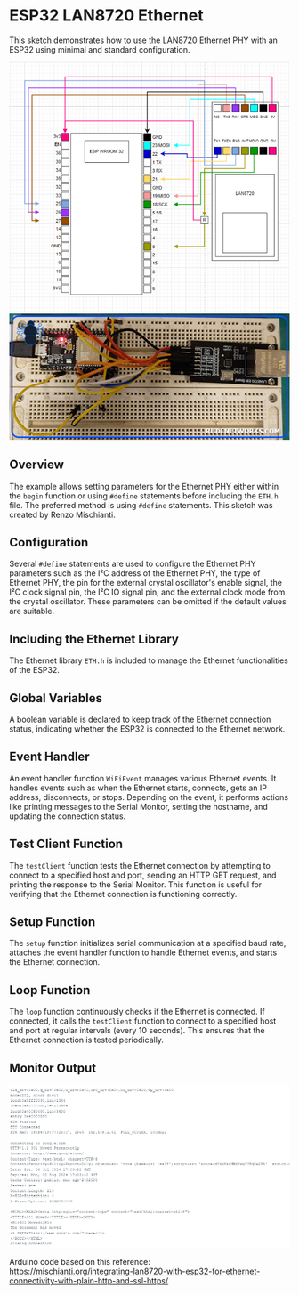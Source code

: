 # ESP32 LAN8720 Ethernet
This sketch demonstrates how to use the LAN8720 Ethernet PHY with an ESP32 using minimal and standard configuration.

![img](https://raw.githubusercontent.com/proxytype/ZeroBro/main/Experimental/lan8720/wiring.PNG)
<br />
![img](https://raw.githubusercontent.com/proxytype/ZeroBro/main/Experimental/lan8720/lan8720.jpg)

## Overview

The example allows setting parameters for the Ethernet PHY either within the `begin` function or using `#define` statements before including the `ETH.h` file. The preferred method is using `#define` statements. This sketch was created by Renzo Mischianti.

## Configuration

Several `#define` statements are used to configure the Ethernet PHY parameters such as the I²C address of the Ethernet PHY, the type of Ethernet PHY, the pin for the external crystal oscillator's enable signal, the I²C clock signal pin, the I²C IO signal pin, and the external clock mode from the crystal oscillator. These parameters can be omitted if the default values are suitable.

## Including the Ethernet Library

The Ethernet library `ETH.h` is included to manage the Ethernet functionalities of the ESP32.

## Global Variables

A boolean variable is declared to keep track of the Ethernet connection status, indicating whether the ESP32 is connected to the Ethernet network.

## Event Handler

An event handler function `WiFiEvent` manages various Ethernet events. It handles events such as when the Ethernet starts, connects, gets an IP address, disconnects, or stops. Depending on the event, it performs actions like printing messages to the Serial Monitor, setting the hostname, and updating the connection status.

## Test Client Function

The `testClient` function tests the Ethernet connection by attempting to connect to a specified host and port, sending an HTTP GET request, and printing the response to the Serial Monitor. This function is useful for verifying that the Ethernet connection is functioning correctly.

## Setup Function

The `setup` function initializes serial communication at a specified baud rate, attaches the event handler function to handle Ethernet events, and starts the Ethernet connection.

## Loop Function

The `loop` function continuously checks if the Ethernet is connected. If connected, it calls the `testClient` function to connect to a specified host and port at regular intervals (every 10 seconds). This ensures that the Ethernet connection is tested periodically.

## Monitor Output
![img](https://raw.githubusercontent.com/proxytype/ZeroBro/main/Experimental/lan8720/outout.PNG)

Arduino code based on this reference:<br />
https://mischianti.org/integrating-lan8720-with-esp32-for-ethernet-connectivity-with-plain-http-and-ssl-https/
